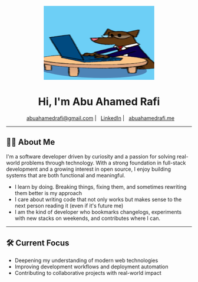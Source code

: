 <p align="center">
  <img width="300" height="200" src="DogOnLaptop.gif" alt="Dog on Laptop Gif">
</p>

<h1 align="center">Hi, I'm Abu Ahamed Rafi</h1>

<p align="center">
  <a href="mailto:abuahamedrafi@gmail.com" target="_blank">abuahamedrafi@gmail.com</a> |
  <a href="https://www.linkedin.com/in/abuahamedrafi/" target="_blank">LinkedIn</a> |
  <a href="https://abuahamedrafi.me" target="_blank">abuahamedrafi.me</a>
</p>

---

## 👨‍💻 About Me

I'm a software developer driven by curiosity and a passion for solving real-world problems through technology. With a strong foundation in full-stack development and a growing interest in open source, I enjoy building systems that are both functional and meaningful.

- I learn by doing. Breaking things, fixing them, and sometimes rewriting them better is my approach  
- I care about writing code that not only works but makes sense to the next person reading it (even if it's future me)  
- I am the kind of developer who bookmarks changelogs, experiments with new stacks on weekends, and contributes where I can.
---

## 🛠️ Current Focus

- Deepening my understanding of modern web technologies  
- Improving development workflows and deployment automation  
- Contributing to collaborative projects with real-world impact  
